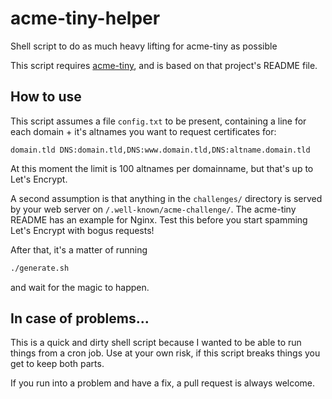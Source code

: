 # acme-tiny-helper
Shell script to do as much heavy lifting for acme-tiny as possible

This script requires [acme-tiny](https://github.com/diafygi/acme-tiny),
and is based on that project's README file.

## How to use

This script assumes a file `config.txt` to be present, containing a line
for each domain + it's altnames you want to request certificates for:

```
domain.tld DNS:domain.tld,DNS:www.domain.tld,DNS:altname.domain.tld
```

At this moment the limit is 100 altnames per domainname, but that's up to
Let's Encrypt.

A second assumption is that anything in the `challenges/` directory is 
served by your web server on `/.well-known/acme-challenge/`. The acme-tiny
README has an example for Nginx. Test this before you start spamming
Let's Encrypt with bogus requests!

After that, it's a matter of running

```bash
./generate.sh
```

and wait for the magic to happen.

## In case of problems...

This is a quick and dirty shell script because I wanted to be able to 
run things from a cron job. Use at your own risk, if this script breaks
things you get to keep both parts.

If you run into a problem and have a fix, a pull request is always welcome.
